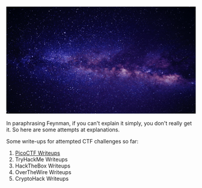 ![](https://github.com/Lona44/write-ups/blob/main/Welcome%20Gif%20Lona.gif)

In paraphrasing Feynman, if you can't explain it simply, you don't really get it. So here are some attempts at explanations.

Some write-ups for attempted CTF challenges so far:
  1. [PicoCTF Writeups](https://github.com/Lona44/write-ups/tree/main/PicoCTF)
  2. TryHackMe Writeups
  3. HackTheBox Writeups
  4. OverTheWire Writeups
  5. CryptoHack Writeups
